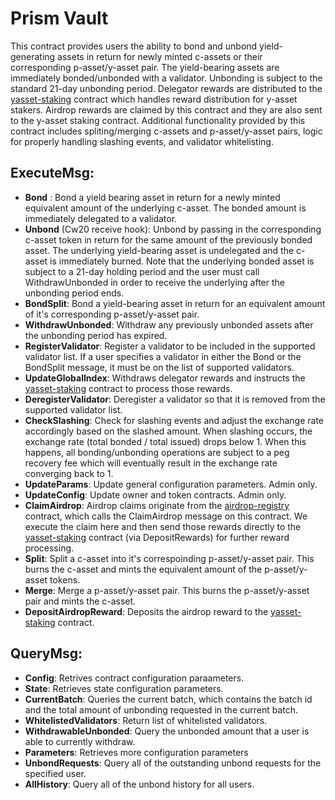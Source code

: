 # Prism Vault

This contract provides users the ability to bond and unbond yield-generating assets in return for newly minted c-assets or their corresponding p-asset/y-asset pair. The yield-bearing assets are immediately bonded/unbonded with a validator. Unbonding is subject to the standard 21-day unbonding period.  Delegator rewards are distributed to the [yasset-staking](/contracts/prism-yasset-staking) contract which handles reward distribution for y-asset stakers. Airdrop rewards are claimed by this contract and they are also sent to the y-asset staking contract. Additional functionality provided by this contract includes spliting/merging c-assets and p-asset/y-asset pairs, logic for properly handling slashing events, and validator whitelisting.

## ExecuteMsg:
  - **Bond** : Bond a yield bearing asset in return for a newly minted equivalent amount of the underlying c-asset.  The bonded amount is immediately delegated to a validator. 
  - **Unbond** (Cw20 receive hook): Unbond by passing in the corresponding c-asset token in return for the same amount of the previously bonded asset. The underlying yield-bearing asset is undelegated and the c-asset is immediately burned.  Note that the underlying bonded asset is subject to a 21-day holding period and the user must call WithdrawUnbonded in order to receive the underlying after the unbonding period ends.  
  - **BondSplit**: Bond a yield-bearing asset in return for an equivalent amount of it's corresponding p-asset/y-asset pair.  
  - **WithdrawUnbonded**: Withdraw any previously unbonded assets after the unbonding period has expired.  
  - **RegisterValidator**:  Register a validator to be included in the supported validator list.  If a user specifies a validator in either the Bond or the BondSplit message, it must be on the list of supported validators.  
  - **UpdateGlobalIndex**: Withdraws delegator rewards and instructs the [yasset-staking](/contracts/prism-yasset-staking) contract to process those rewards.
  - **DeregisterValidator**: Deregister a validator so that it is removed from the supported validator list.   
  - **CheckSlashing**: Check for slashing events and adjust the exchange rate accordingly based on the slashed amount. When slashing occurs, the exchange rate (total bonded / total issued) drops below 1.  When this happens, all bonding/unbonding operations are subject to a peg recovery fee which will eventually result in the exchange rate converging back to 1.
  - **UpdateParams**: Update general configuration parameters.  Admin only.
  - **UpdateConfig**: Update owner and token contracts.  Admin only.
  - **ClaimAirdrop**: Airdrop claims originate from the [airdrop-registry](/contracts/prism-airdrop-registry) contract, which calls the ClaimAirdrop message on this contract.  We execute the claim here and then send those rewards directly to the [yasset-staking](/contracts/prism-yasset-staking) contract (via DepositRewards) for further reward processing.
  - **Split**: Split a c-asset into it's correspoinding p-asset/y-asset pair.  This burns the c-asset and mints the equivalent amount of the p-asset/y-asset tokens. 
  - **Merge**: Merge a p-asset/y-asset pair.  This burns the p-asset/y-asset pair and mints the c-asset.  
  - **DepositAirdropReward**: Deposits the airdrop reward to the [yasset-staking](/contracts/prism-yasset-staking) contract.  

## QueryMsg:
  - **Config**: Retrives contract configuration paraameters. 
  - **State**: Retrieves state configuration parameters.
  - **CurrentBatch**: Queries the current batch, which contains the batch id and the total amount of unbonding requested in the current batch.  
  - **WhitelistedValidators**: Return list of whitelisted validators. 
  - **WithdrawableUnbonded**: Query the unbonded amount that a user is able to currently withdraw.  
  - **Parameters**: Retrieves more configuration parameters
  - **UnbondRequests**: Query all of the outstanding unbond requests for the specified user. 
  - **AllHistory**: Query all of the unbond history for all users. 

